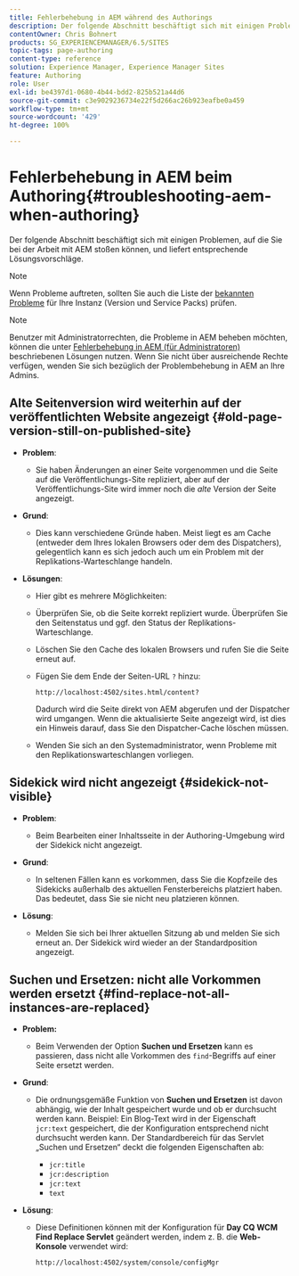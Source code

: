 ```yaml
---
title: Fehlerbehebung in AEM während des Authorings
description: Der folgende Abschnitt beschäftigt sich mit einigen Problemen, auf die Sie bei der Arbeit mit AEM stoßen können, und liefert entsprechende Lösungsvorschläge.
contentOwner: Chris Bohnert
products: SG_EXPERIENCEMANAGER/6.5/SITES
topic-tags: page-authoring
content-type: reference
solution: Experience Manager, Experience Manager Sites
feature: Authoring
role: User
exl-id: be4397d1-0680-4b44-bdd2-825b521a44d6
source-git-commit: c3e9029236734e22f5d266ac26b923eafbe0a459
workflow-type: tm+mt
source-wordcount: '429'
ht-degree: 100%

---
```


# Fehlerbehebung in AEM beim Authoring{#troubleshooting-aem-when-authoring}

Der folgende Abschnitt beschäftigt sich mit einigen Problemen, auf die Sie bei der Arbeit mit AEM stoßen können, und liefert entsprechende Lösungsvorschläge.

>[!NOTE]
>
>Wenn Probleme auftreten, sollten Sie auch die Liste der [bekannten Probleme](/help/release-notes/release-notes.md) für Ihre Instanz (Version und Service Packs) prüfen.

>[!NOTE]
>
>Benutzer mit Administratorrechten, die Probleme in AEM beheben möchten, können die unter [Fehlerbehebung in AEM (für Administratoren)](/help/sites-administering/troubleshoot.md) beschriebenen Lösungen nutzen. Wenn Sie nicht über ausreichende Rechte verfügen, wenden Sie sich bezüglich der Problembehebung in AEM an Ihre Admins.

## Alte Seitenversion wird weiterhin auf der veröffentlichten Website angezeigt {#old-page-version-still-on-published-site}

* **Problem**:

   * Sie haben Änderungen an einer Seite vorgenommen und die Seite auf die Veröffentlichungs-Site repliziert, aber auf der Veröffentlichungs-Site wird immer noch die *alte* Version der Seite angezeigt.

* **Grund**:

   * Dies kann verschiedene Gründe haben. Meist liegt es am Cache (entweder dem Ihres lokalen Browsers oder dem des Dispatchers), gelegentlich kann es sich jedoch auch um ein Problem mit der Replikations-Warteschlange handeln.

* **Lösungen**:

   * Hier gibt es mehrere Möglichkeiten:
   * Überprüfen Sie, ob die Seite korrekt repliziert wurde. Überprüfen Sie den Seitenstatus und ggf. den Status der Replikations-Warteschlange.
   * Löschen Sie den Cache des lokalen Browsers und rufen Sie die Seite erneut auf.
   * Fügen Sie dem Ende der Seiten-URL `?` hinzu:

     `http://localhost:4502/sites.html/content?`

     Dadurch wird die Seite direkt von AEM abgerufen und der Dispatcher wird umgangen. Wenn die aktualisierte Seite angezeigt wird, ist dies ein Hinweis darauf, dass Sie den Dispatcher-Cache löschen müssen.

   * Wenden Sie sich an den Systemadministrator, wenn Probleme mit den Replikationswarteschlangen vorliegen.

## Sidekick wird nicht angezeigt {#sidekick-not-visible}

* **Problem**:

   * Beim Bearbeiten einer Inhaltsseite in der Authoring-Umgebung wird der Sidekick nicht angezeigt.

* **Grund**:

   * In seltenen Fällen kann es vorkommen, dass Sie die Kopfzeile des Sidekicks außerhalb des aktuellen Fensterbereichs platziert haben. Das bedeutet, dass Sie sie nicht neu platzieren können.

* **Lösung**:

   * Melden Sie sich bei Ihrer aktuellen Sitzung ab und melden Sie sich erneut an. Der Sidekick wird wieder an der Standardposition angezeigt.

## Suchen und Ersetzen: nicht alle Vorkommen werden ersetzt {#find-replace-not-all-instances-are-replaced}

* **Problem:**

   * Beim Verwenden der Option **Suchen und Ersetzen** kann es passieren, dass nicht alle Vorkommen des `find`-Begriffs auf einer Seite ersetzt werden.

* **Grund**:

   * Die ordnungsgemäße Funktion von **Suchen und Ersetzen** ist davon abhängig, wie der Inhalt gespeichert wurde und ob er durchsucht werden kann. Beispiel: Ein Blog-Text wird in der Eigenschaft `jcr:text` gespeichert, die der Konfiguration entsprechend nicht durchsucht werden kann. Der Standardbereich für das Servlet „Suchen und Ersetzen“ deckt die folgenden Eigenschaften ab:

      * `jcr:title`
      * `jcr:description`
      * `jcr:text`
      * `text`

* **Lösung**:

   * Diese Definitionen können mit der Konfiguration für **Day CQ WCM Find Replace Servlet** geändert werden, indem z. B. die **Web-Konsole** verwendet wird:

     `http://localhost:4502/system/console/configMgr`

